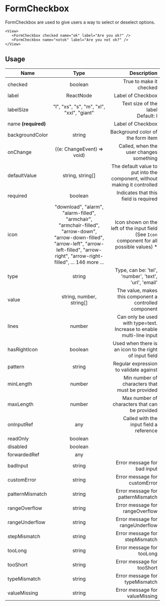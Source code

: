 <!--
This is an auto-generated markdown.
You can change it in "src/FormCheckbox/FormCheckbox.tsx" and run build:docs to update this file.
-->

# FormCheckbox

FormCheckbox are used to give users a way to select or deselect options.

```example
<View>
   <FormCheckbox checked name="ok" label="Are you ok?" />
   <FormCheckbox name="notok" label="Are you not ok?" />
</View>
```

## Usage

| Name                |                                                                                              Type                                                                                               |                                                                                 Description |
| ------------------- | :---------------------------------------------------------------------------------------------------------------------------------------------------------------------------------------------: | ------------------------------------------------------------------------------------------: |
| checked             |                                                                                             boolean                                                                                             |                                                                     True to make it checked |
| label               |                                                                                            ReactNode                                                                                            |                                                                           Label of Checkbox |
| labelSize           |                                                                            "l", "xs", "s", "m", "xl", "xxl", "giant"                                                                            |                                                        Text size of the label<br>Default: l |
| name **(required)** |                                                                                                                                                                                                 |                                                                           Label of Checkbox |
| backgroundColor     |                                                                                             string                                                                                              |                                                           Background color of the form item |
| onChange            |                                                                          ((e: ChangeEvent<HTMLInputElement>) => void)                                                                           |                                                     Called, when the user changes something |
| defaultValue        |                                                                                        string, string[]                                                                                         |                   The default value to put into the component, without making it controlled |
| required            |                                                                                             boolean                                                                                             |                                                       Indicates that this field is required |
| icon                | "download", "alarm", "alarm-filled", "armchair", "armchair-filled", "arrow-down", "arrow-down-filled", "arrow-left", "arrow-left-filled", "arrow-right", "arrow-right-filled", ... 146 more ... | Icon shown on the left of the input field (See `Icon` component for all possible values) \* |
| type                |                                                                                             string                                                                                              |                                       Type, can be: 'tel', 'number', 'text', 'url', 'email' |
| value               |                                                                                    string, number, string[]                                                                                     |                                      The value, makes this component a controlled component |
| lines               |                                                                                             number                                                                                              |                        Can only be used with type=text. Increase to enable multi-line input |
| hasRightIcon        |                                                                                             boolean                                                                                             |                                      Used when there is an icon to the right of input field |
| pattern             |                                                                                             string                                                                                              |                                                      Regular expression to validate against |
| minLength           |                                                                                             number                                                                                              |                                              Min number of characters that must be provided |
| maxLength           |                                                                                             number                                                                                              |                                               Max number of characters that can be provided |
| onInputRef          |                                                                                               any                                                                                               |                                                     Called with the input field a reference |
| readOnly            |                                                                                             boolean                                                                                             |
| disabled            |                                                                                             boolean                                                                                             |
| forwardedRef        |                                                                                               any                                                                                               |
| badInput            |                                                                                             string                                                                                              |                                                                 Error message for bad input |
| customError         |                                                                                             string                                                                                              |                                                               Error message for customError |
| patternMismatch     |                                                                                             string                                                                                              |                                                           Error message for patternMismatch |
| rangeOverflow       |                                                                                             string                                                                                              |                                                             Error message for rangeOverflow |
| rangeUnderflow      |                                                                                             string                                                                                              |                                                            Error message for rangeUnderflow |
| stepMismatch        |                                                                                             string                                                                                              |                                                              Error message for stepMismatch |
| tooLong             |                                                                                             string                                                                                              |                                                                   Error message for tooLong |
| tooShort            |                                                                                             string                                                                                              |                                                                  Error message for tooShort |
| typeMismatch        |                                                                                             string                                                                                              |                                                              Error message for typeMismatch |
| valueMissing        |                                                                                             string                                                                                              |                                                              Error message for valueMissing |

